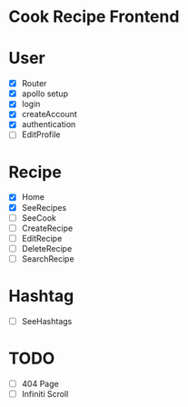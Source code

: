 # Cook Recipe Frontend

# User

- [x] Router
- [x] apollo setup
- [x] login
- [x] createAccount
- [x] authentication
- [ ] EditProfile

# Recipe

- [x] Home
- [x] SeeRecipes
- [ ] SeeCook
- [ ] CreateRecipe
- [ ] EditRecipe
- [ ] DeleteRecipe
- [ ] SearchRecipe

# Hashtag

- [ ] SeeHashtags

# TODO

- [ ] 404 Page
- [ ] Infiniti Scroll

